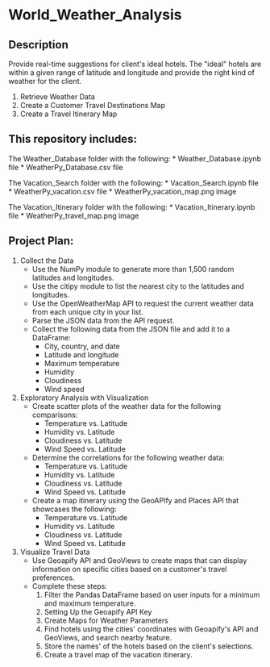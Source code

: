 # World_Weather_Analysis

## Description
Provide real-time suggestions for client's ideal hotels. The "ideal" hotels are within a given range of latitude and longitude and provide the right kind of weather for the client.

1. Retrieve Weather Data
2. Create a Customer Travel Destinations Map
3. Create a Travel Itinerary Map

## This repository includes:

The Weather_Database folder with the following:
	* Weather_Database.ipynb file
	* WeatherPy_Database.csv file

The Vacation_Search folder with the following:
	* Vacation_Search.ipynb file
	* WeatherPy_vacation.csv file
	* WeatherPy_vacation_map.png image

The Vacation_Itinerary folder with the following:
	* Vacation_Itinerary.ipynb file
	* WeatherPy_travel_map.png image

## Project Plan:
	
1. Collect the Data
	* Use the NumPy module to generate more than 1,500 random latitudes and longitudes.
	* Use the citipy module to list the nearest city to the latitudes and longitudes.
	* Use the OpenWeatherMap API to request the current weather data from each unique city in your list.
	* Parse the JSON data from the API request.
	* Collect the following data from the JSON file and add it to a DataFrame:
		- City, country, and date
		- Latitude and longitude
		- Maximum temperature
		- Humidity
		- Cloudiness
		- Wind speed
2. Exploratory Analysis with Visualization
	* Create scatter plots of the weather data for the following comparisons:
		- Temperature vs. Latitude
		- Humidity vs. Latitude
		- Cloudiness vs. Latitude
		- Wind Speed vs. Latitude
	* Determine the correlations for the following weather data:
		- Temperature vs. Latitude
		- Humidity vs. Latitude
		- Cloudiness vs. Latitude
		- Wind Speed vs. Latitude
	* Create a map itinerary using the GeoAPIfy and Places API that showcases the following:
		- Temperature vs. Latitude
		- Humidity vs. Latitude
		- Cloudiness vs. Latitude
		- Wind Speed vs. Latitude
3. Visualize Travel Data
	* Use Geoapify API and GeoViews to create maps that can display information on specific cities based on a customer's travel preferences. 
 	* Complete these steps:
		1. Filter the Pandas DataFrame based on user inputs for a minimum and maximum temperature.
		2. Setting Up the Geoapify API Key
		3. Create Maps for Weather Parameters
		4. Find hotels using the cities' coordinates with Geoapify's API and GeoViews, and search nearby feature.
		5. Store the names' of the hotels based on the client's selections.
		6. Create a travel map of the vacation itinerary.
